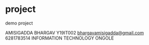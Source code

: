 # project 
demo project 
 
AMISIGADDA BHARGAV
Y19IT002
bhargavamisigadda@gmail.com
6281783514
INFORMATION TECHNOLOGY
ONGOLE
